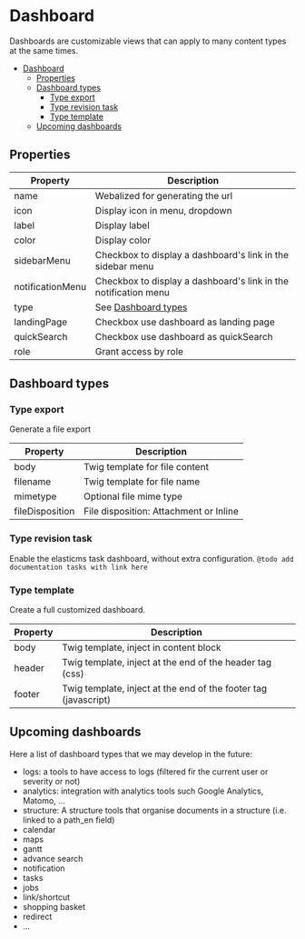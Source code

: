 # Dashboard

Dashboards are customizable views that can apply to many content types at the same times.

<!-- TOC -->
* [Dashboard](#dashboard)
  * [Properties](#properties)
  * [Dashboard types](#dashboard-types)
    * [Type export](#type-export)
    * [Type revision task](#type-revision-task)
    * [Type template](#type-template)
  * [Upcoming dashboards](#upcoming-dashboards)
<!-- TOC -->

## Properties 

| Property         | Description                                                     |
|------------------|-----------------------------------------------------------------|
| name             | Webalized for generating the url                                |
| icon             | Display icon in menu, dropdown                                  |
| label            | Display label                                                   |
| color            | Display color                                                   |
| sidebarMenu      | Checkbox to display a dashboard's link in the sidebar menu      |
| notificationMenu | Checkbox to display a dashboard's link in the notification menu |
| type             | See [Dashboard types](#dashboard-types)                         |
| landingPage      | Checkbox use dashboard as landing page                          |
| quickSearch      | Checkbox use dashboard as quickSearch                           |
| role             | Grant access by role                                            |

## Dashboard types

### Type export

Generate a file export

| Property        | Description                            |
|-----------------|----------------------------------------|
| body            | Twig template for file content         |
| filename        | Twig template for file name            |
| mimetype        | Optional file mime type                |
| fileDisposition | File disposition: Attachment or Inline |

### Type revision task

Enable the elasticms task dashboard, without extra configuration.
`@todo add documentation tasks with link here`

### Type template

Create a full customized dashboard.

| Property | Description                                                     |
|----------|-----------------------------------------------------------------|
| body     | Twig template, inject in content block                          |
| header   | Twig template, inject at the end of the header tag (css)        |
| footer   | Twig template, inject at the end of the footer tag (javascript) |

## Upcoming dashboards

Here a list of dashboard types that we may  develop in the future:

- logs: a tools to have access to logs (filtered fir the current user or severity or not)
- analytics: integration with analytics tools such Google Analytics, Matomo, ...
- structure: A structure tools that organise documents in a structure (i.e. linked to a path_en field)
- calendar
- maps
- gantt
- advance search
- notification
- tasks
- jobs
- link/shortcut
- shopping basket
- redirect
- ...

